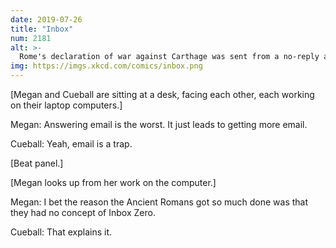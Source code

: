 ```yaml
---
date: 2019-07-26
title: "Inbox"
num: 2181
alt: >-
  Rome's declaration of war against Carthage was sent from a no-reply address, so Hannibal had to cross the Alps to deliver his "UNSUBSCRIBE" response in person.
img: https://imgs.xkcd.com/comics/inbox.png
---
```

[Megan and Cueball are sitting at a desk, facing each other, each working on their laptop computers.]

Megan: Answering email is the worst. It just leads to getting more email.

Cueball: Yeah, email is a trap.

[Beat panel.]

[Megan looks up from her work on the computer.]

Megan: I bet the reason the Ancient Romans got so much done was that they had no concept of Inbox Zero.

Cueball: That explains it.